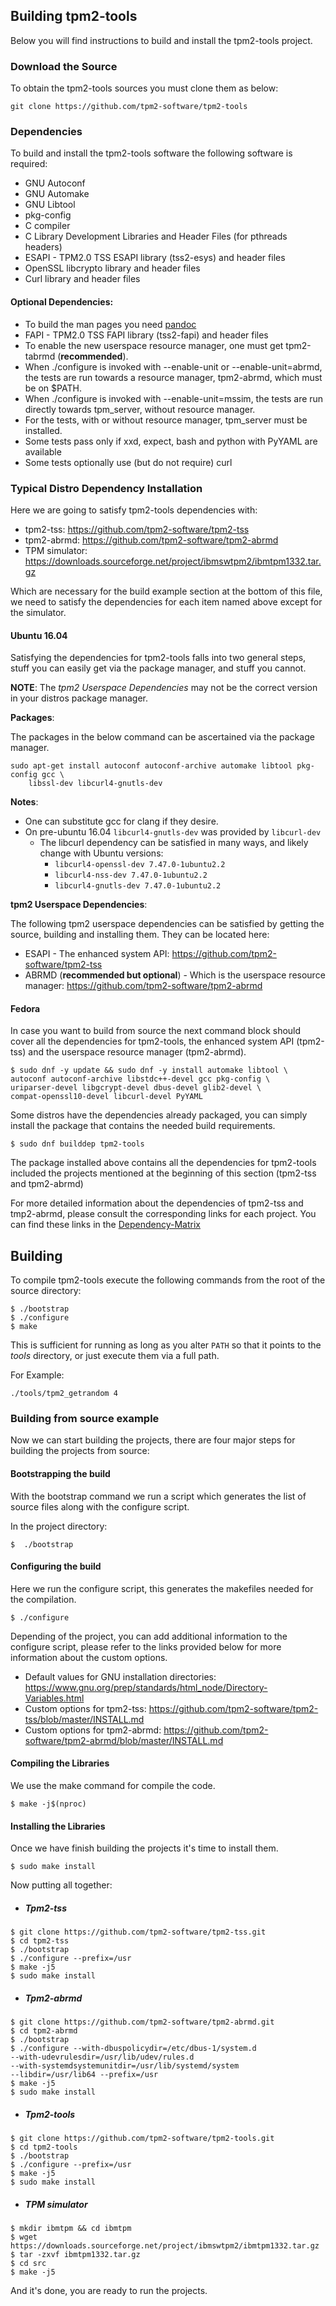 ## Building tpm2-tools

Below you will find instructions to build and install the tpm2-tools project.

### Download the Source
To obtain the tpm2-tools sources you must clone them as below:
```
git clone https://github.com/tpm2-software/tpm2-tools
```

### Dependencies

To build and install the tpm2-tools software the following software is required:

  * GNU Autoconf
  * GNU Automake
  * GNU Libtool
  * pkg-config
  * C compiler
  * C Library Development Libraries and Header Files (for pthreads headers)
  * ESAPI - TPM2.0 TSS ESAPI library (tss2-esys) and header files
  * OpenSSL libcrypto library and header files
  * Curl library and header files

#### Optional Dependencies:
  * To build the man pages you need [pandoc](https://github.com/jgm/pandoc)
  * FAPI - TPM2.0 TSS FAPI library (tss2-fapi) and header files
  * To enable the new userspace resource manager, one must get tpm2-tabrmd
    (**recommended**).
  * When ./configure is invoked with --enable-unit or --enable-unit=abrmd,
    the tests are run towards a resource manager, tpm2-abrmd, which must be on $PATH.
  * When ./configure is invoked with --enable-unit=mssim, the tests are run directly
    towards tpm_server, without resource manager.
  * For the tests, with or without resource manager, tpm_server must be installed.
  * Some tests pass only if xxd, expect, bash and python with PyYAML are available
  * Some tests optionally use (but do not require) curl

### Typical Distro Dependency Installation

Here we are going to satisfy tpm2-tools dependencies with:
* tpm2-tss: <https://github.com/tpm2-software/tpm2-tss>
* tpm2-abrmd: <https://github.com/tpm2-software/tpm2-abrmd>
* TPM simulator: <https://downloads.sourceforge.net/project/ibmswtpm2/ibmtpm1332.tar.gz>

Which are necessary for the build example section at the bottom of this file, we need to satisfy the dependencies for each item named above except for the simulator.

#### Ubuntu 16.04

Satisfying the dependencies for tpm2-tools falls into two general steps, stuff
you can easily get via the package manager, and stuff you cannot.

**NOTE**: The *tpm2 Userspace Dependencies* may not be the correct version in
your distros package manager.

**Packages**:

The packages in the below command can be ascertained via the package manager.

```
sudo apt-get install autoconf autoconf-archive automake libtool pkg-config gcc \
    libssl-dev libcurl4-gnutls-dev
```
**Notes**:

  * One can substitute gcc for clang if they desire.
  * On pre-ubuntu 16.04 `libcurl4-gnutls-dev` was provided by `libcurl-dev`
    * The libcurl dependency can be satisfied in many ways, and likely change
      with Ubuntu versions:
      * `libcurl4-openssl-dev 7.47.0-1ubuntu2.2`
      * `libcurl4-nss-dev 7.47.0-1ubuntu2.2`
      * `libcurl4-gnutls-dev 7.47.0-1ubuntu2.2`

**tpm2 Userspace Dependencies**:

The following tpm2 userspace dependencies can be satisfied by getting the
source, building and installing them. They can be located here:

  * ESAPI - The enhanced system API: <https://github.com/tpm2-software/tpm2-tss>
  * ABRMD (**recommended but optional**) - Which is the userspace resource
    manager: <https://github.com/tpm2-software/tpm2-abrmd>



#### Fedora


In case you want to build from source the next command block should cover all the dependencies for tpm2-tools, the enhanced system API (tpm2-tss) and the userspace resource manager (tpm2-abrmd).

```
$ sudo dnf -y update && sudo dnf -y install automake libtool \
autoconf autoconf-archive libstdc++-devel gcc pkg-config \
uriparser-devel libgcrypt-devel dbus-devel glib2-devel \
compat-openssl10-devel libcurl-devel PyYAML

```
Some distros have the dependencies already packaged, you can simply install the package that contains the needed build requirements.

```
$ sudo dnf builddep tpm2-tools

```

The package installed above contains all the dependencies for tpm2-tools included the projects mentioned at the beginning of this section (tpm2-tss and tpm2-abrmd)

For more detailed information about the dependencies of tpm2-tss and tmp2-abrmd, please consult the corresponding links for each project. You can find these links in
the [Dependency-Matrix](https://github.com/tpm2-software/tpm2-tools/wiki/Dependency-Matrix)

## Building

To compile tpm2-tools execute the following commands from the root of the
source directory:
```
$ ./bootstrap
$ ./configure
$ make
```

This is sufficient for running as long as you alter `PATH` so that it points to
the *tools* directory, or just execute them via a full path.

For Example:

```
./tools/tpm2_getrandom 4
```

### Building from source example


Now we can start building the projects, there are four major steps for building the projects from source:
#### Bootstrapping the build

With the bootstrap command we run a script which generates the list of source files along with the configure script.

In the project directory:

```
$  ./bootstrap
```

#### Configuring the build

Here we run the configure script, this generates the makefiles needed for the compilation.

```
$ ./configure
```

Depending of the project, you can add additional information to the configure script, please refer to the links provided below for more information about the custom options.

* Default values for GNU installation directories: <https://www.gnu.org/prep/standards/html_node/Directory-Variables.html>
* Custom options for tpm2-tss: <https://github.com/tpm2-software/tpm2-tss/blob/master/INSTALL.md>
* Custom options for tpm2-abrmd: <https://github.com/tpm2-software/tpm2-abrmd/blob/master/INSTALL.md>

#### Compiling the Libraries

We use the make command for compile the code.

```
$ make -j$(nproc)
```


#### Installing the Libraries

Once we have finish building the projects it's time to install them.

```
$ sudo make install
```
Now putting all together:

* ##### Tpm2-tss
```
$ git clone https://github.com/tpm2-software/tpm2-tss.git
$ cd tpm2-tss
$ ./bootstrap
$ ./configure --prefix=/usr
$ make -j5
$ sudo make install
```

* ##### Tpm2-abrmd
```
$ git clone https://github.com/tpm2-software/tpm2-abrmd.git
$ cd tpm2-abrmd
$ ./bootstrap
$ ./configure --with-dbuspolicydir=/etc/dbus-1/system.d
--with-udevrulesdir=/usr/lib/udev/rules.d
--with-systemdsystemunitdir=/usr/lib/systemd/system
--libdir=/usr/lib64 --prefix=/usr
$ make -j5
$ sudo make install
```

* ##### Tpm2-tools
```
$ git clone https://github.com/tpm2-software/tpm2-tools.git
$ cd tpm2-tools
$ ./bootstrap
$ ./configure --prefix=/usr
$ make -j5
$ sudo make install
```
* ##### TPM simulator
```
$ mkdir ibmtpm && cd ibmtpm
$ wget https://downloads.sourceforge.net/project/ibmswtpm2/ibmtpm1332.tar.gz
$ tar -zxvf ibmtpm1332.tar.gz
$ cd src
$ make -j5
```


And it's done, you are ready to run the projects.
